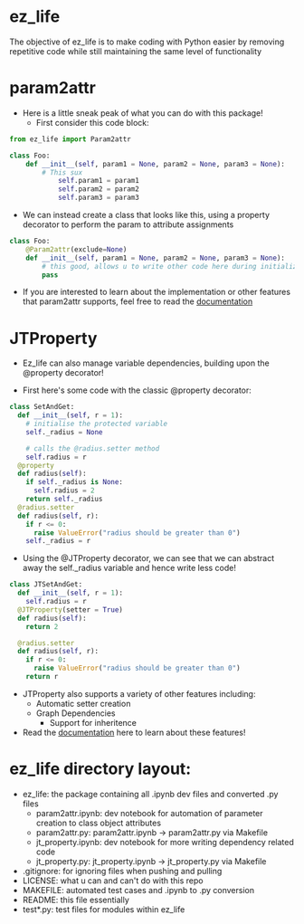 # ez_life
The objective of ez_life is to make coding with Python easier by removing repetitive code while still maintaining the same level of functionality

# param2attr
- Here is a little sneak peak of what you can do with this package!
	- First consider this code block:

```python
from ez_life import Param2attr

class Foo:
	def __init__(self, param1 = None, param2 = None, param3 = None):
		# This sux
			self.param1 = param1
			self.param2 = param2
			self.param3 = param3
```

- We can instead create a class that looks like this, using a property decorator to perform the param to attribute assignments 

```python
class Foo:
	@Param2attr(exclude=None) 
	def __init__(self, param1 = None, param2 = None, param3 = None): 
		# this good, allows u to write other code here during initialization 
		pass
```

- If you are interested to learn about the implementation or other features that param2attr supports, feel free to read the [documentation](https://colab.research.google.com/github/Josiah-tan/ez_life/blob/main/ez_life/param2attr.ipynb)

# JTProperty
- Ez_life can also manage variable dependencies, building upon the @property decorator!

- First here's some code with the classic @property decorator:

```python
class SetAndGet:
  def __init__(self, r = 1):
    # initialise the protected variable
    self._radius = None

    # calls the @radius.setter method
    self.radius = r
  @property
  def radius(self):
    if self._radius is None:
      self.radius = 2
    return self._radius
  @radius.setter
  def radius(self, r):
    if r <= 0:
      raise ValueError("radius should be greater than 0")
    self._radius = r
```
- Using the @JTProperty decorator, we can see that we can abstract away the self._radius variable and hence write less code!

```python
class JTSetAndGet:
  def __init__(self, r = 1):
    self.radius = r
  @JTProperty(setter = True)
  def radius(self):
    return 2

  @radius.setter
  def radius(self, r):
    if r <= 0:
      raise ValueError("radius should be greater than 0")
    return r
```

- JTProperty also supports a variety of other features including:
	- Automatic setter creation
	- Graph Dependencies
		- Support for inheritence
- Read the [documentation](https://colab.research.google.com/github/Josiah-tan/ez_life/blob/main/ez_life/jt_property.ipynb) here to learn about these features!


# ez_life directory layout:

- ez_life: the package containing all .ipynb dev files and converted .py files
	- param2attr.ipynb: dev notebook for automation of parameter creation to class object attributes
	- param2attr.py: param2attr.ipynb -> param2attr.py via Makefile
	- jt_property.ipynb: dev notebook for more writing dependency related code
	- jt_property.py: jt_property.ipynb -> jt_property.py via Makefile
- .gitignore: for ignoring files when pushing and pulling
- LICENSE: what u can and can't do with this repo
- MAKEFILE: automated test cases and .ipynb to .py conversion
- README: this file essentially
- test*.py: test files for modules within ez_life

